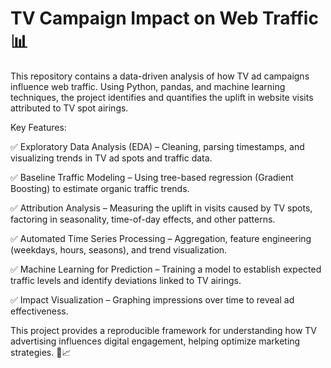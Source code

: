 # TV Campaign Impact on Web Traffic 📊
This repository contains a data-driven analysis of how TV ad campaigns influence web traffic. Using Python, pandas, and machine learning techniques, the project identifies and quantifies the uplift in website visits attributed to TV spot airings.

Key Features:

✅ Exploratory Data Analysis (EDA) – Cleaning, parsing timestamps, and visualizing trends in TV ad spots and traffic data.

✅ Baseline Traffic Modeling – Using tree-based regression (Gradient Boosting) to estimate organic traffic trends.

✅ Attribution Analysis – Measuring the uplift in visits caused by TV spots, factoring in seasonality, time-of-day effects, and other patterns.

✅ Automated Time Series Processing – Aggregation, feature engineering (weekdays, hours, seasons), and trend visualization.

✅ Machine Learning for Prediction – Training a model to establish expected traffic levels and identify deviations linked to TV airings.

✅ Impact Visualization – Graphing impressions over time to reveal ad effectiveness.

This project provides a reproducible framework for understanding how TV advertising influences digital engagement, helping optimize marketing strategies. 🚀📈
